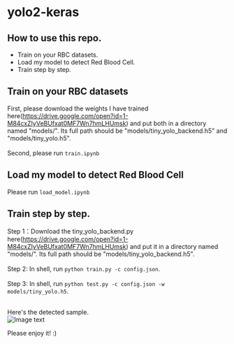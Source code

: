 # yolo2-keras

## How to use this repo.
* Train on your RBC datasets.
* Load my model to detect Red Blood Cell.
* Train step by step.


## Train on your RBC datasets
First, please download the weights I have trained here(https://drive.google.com/open?id=1-M84cxZIyVeBUfxat0MF7Wn7hmLHUmsk) and put both in a directory named "models/". Its full path should be "models/tiny_yolo_backend.h5" and "models/tiny_yolo.h5".</br>
</br>
Second, please run ```train.ipynb```

## Load my model to detect Red Blood Cell
Please run ```load_model.ipynb```</br>


## Train step by step.
Step 1：Download the tiny_yolo_backend.py here(https://drive.google.com/open?id=1-M84cxZIyVeBUfxat0MF7Wn7hmLHUmsk) and put it in a directory named "models/". Its full path should be "models/tiny_yolo_backend.h5".</br></br>
Step 2: In shell, run ```python train.py -c config.json```.</br></br>
Step 3: In shell, run ```python test.py -c config.json -w models/tiny_yolo.h5```.</br></br>

Here's the detected sample.</br>
![Image text](https://github.com/mjDelta/yolo2-keras/blob/master/output/00009.jpg)</br>

Please enjoy it! :)
